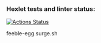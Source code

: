 ### Hexlet tests and linter status:
[![Actions Status](https://github.com/dovlin-m/layout-designer-project-lvl2/workflows/hexlet-check/badge.svg)](https://github.com/dovlin-m/layout-designer-project-lvl2/actions)

feeble-egg.surge.sh
